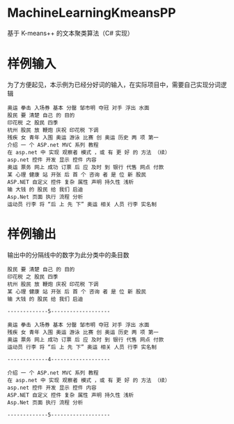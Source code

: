 # MachineLearningKmeansPP
基于 K-means++ 的文本聚类算法（C# 实现）

# 样例输入
为了方便起见，本示例为已经分好词的输入，在实际项目中，需要自己实现分词逻辑

```text
奥运 拳击 入场券 基本 分罄 邹市明 夺冠 对手 浮出 水面
股民 要 清楚 自己 的 目的
印花税 之 股民 四季
杭州 股民 放 鞭炮 庆祝 印花税 下调 
残疾 女 青年 入围 奥运 游泳 比赛 创 奥运 历史 两 项 第一
介绍 一 个 ASP.net MVC 系列 教程
在 asp.net 中 实现 观察者 模式 ，或 有 更 好 的 方法 （续）
asp.net 控件 开发 显示 控件 内容
奥运 票务 网上 成功 订票 后 应 及时 到 银行 代售 网点 付款
某 心理 健康 站 开张 后 首 个 咨询 者 是 位 新 股民
ASP.NET 自定义 控件 复杂 属性 声明 持久性 浅析
输 大钱 的 股民 给 我们 启迪
Asp.Net 页面 执行 流程 分析
运动员 行李 将 “后 上 先 下” 奥运 相关 人员 行李 实名制
```

# 样例输出
输出中的分隔线中的数字为此分类中的条目数

```text
股民 要 清楚 自己 的 目的
印花税 之 股民 四季
杭州 股民 放 鞭炮 庆祝 印花税 下调
某 心理 健康 站 开张 后 首 个 咨询 者 是 位 新 股民
输 大钱 的 股民 给 我们 启迪

-------------5-------------------

奥运 拳击 入场券 基本 分罄 邹市明 夺冠 对手 浮出 水面
残疾 女 青年 入围 奥运 游泳 比赛 创 奥运 历史 两 项 第一
奥运 票务 网上 成功 订票 后 应 及时 到 银行 代售 网点 付款
运动员 行李 将 “后 上 先 下” 奥运 相关 人员 行李 实名制

-------------4-------------------

介绍 一 个 ASP.net MVC 系列 教程
在 asp.net 中 实现 观察者 模式 ，或 有 更 好 的 方法 （续）
asp.net 控件 开发 显示 控件 内容
ASP.NET 自定义 控件 复杂 属性 声明 持久性 浅析
Asp.Net 页面 执行 流程 分析

-------------5-------------------
```